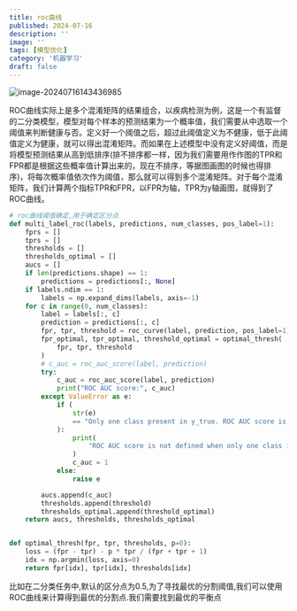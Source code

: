 ```yaml
---
title: roc曲线
published: 2024-07-16
description: ''
image: ''
tags: [模型优化]
category: '机器学习'
draft: false 
---
```


![image-20240716143436985](https://p.ipic.vip/7cmuxm.png)

ROC曲线实际上是多个混淆矩阵的结果组合，以疾病检测为例，这是一个有监督的二分类模型，模型对每个样本的预测结果为一个概率值，我们需要从中选取一个阈值来判断健康与否。定义好一个阈值之后，超过此阈值定义为不健康，低于此阈值定义为健康，就可以得出混淆矩阵。而如果在上述模型中没有定义好阈值，而是将模型预测结果从高到低排序(排不排序都一样，因为我们需要用作作图的TPR和FPR都是根据这些概率值计算出来的，现在不排序，等据图画图的时候也得排序)，将每次概率值依次作为阈值，那么就可以得到多个混淆矩阵。对于每个混淆矩阵，我们计算两个指标TPR和FPR，以FPR为轴，TPR为y轴画图，就得到了ROC曲线。

```python
# roc曲线阈值确定,用于确定区分点
def multi_label_roc(labels, predictions, num_classes, pos_label=1):
    fprs = []
    tprs = []
    thresholds = []
    thresholds_optimal = []
    aucs = []
    if len(predictions.shape) == 1:
        predictions = predictions[:, None]
    if labels.ndim == 1:
        labels = np.expand_dims(labels, axis=-1)
    for c in range(0, num_classes):
        label = labels[:, c]
        prediction = predictions[:, c]
        fpr, tpr, threshold = roc_curve(label, prediction, pos_label=1)
        fpr_optimal, tpr_optimal, threshold_optimal = optimal_thresh(
            fpr, tpr, threshold
        )
        # c_auc = roc_auc_score(label, prediction)
        try:
            c_auc = roc_auc_score(label, prediction)
            print("ROC AUC score:", c_auc)
        except ValueError as e:
            if (
                str(e)
                == "Only one class present in y_true. ROC AUC score is not defined in that case."
            ):
                print(
                    "ROC AUC score is not defined when only one class is present in y_true. c_auc is set to 1."
                )
                c_auc = 1
            else:
                raise e

        aucs.append(c_auc)
        thresholds.append(threshold)
        thresholds_optimal.append(threshold_optimal)
    return aucs, thresholds, thresholds_optimal


def optimal_thresh(fpr, tpr, thresholds, p=0):
    loss = (fpr - tpr) - p * tpr / (fpr + tpr + 1)
    idx = np.argmin(loss, axis=0)
    return fpr[idx], tpr[idx], thresholds[idx]

```

比如在二分类任务中,默认的区分点为0.5,为了寻找最优的分割阈值,我们可以使用ROC曲线来计算得到最优的分割点.我们需要找到最优的平衡点
